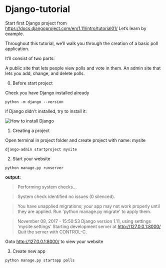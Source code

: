 # Django-tutorial
Start first Django project from https://docs.djangoproject.com/en/1.11/intro/tutorial01/
Let’s learn by example.

Throughout this tutorial, we’ll walk you through the creation of a basic poll application.

It’ll consist of two parts:

A public site that lets people view polls and vote in them.
An admin site that lets you add, change, and delete polls.


0. Before start project

Check you have Django installed already

`
python -m django --version
`

if Django didn't installed, try to install it:

![How to install Django](https://docs.djangoproject.com/en/1.11/topics/install/)

1. Creating a project

Open terminal in project folder and create project with name: mysite 

`
django-admin startproject mysite
`

2. Start your website

`
python manage.py runserver
`

**output:**


>Performing system checks...

>System check identified no issues (0 silenced).

>You have unapplied migrations; your app may not work properly until they are applied.
Run 'python manage.py migrate' to apply them.

>November 08, 2017 - 15:50:53
>Django version 1.11, using settings 'mysite.settings'
Starting development server at http://127.0.0.1:8000/
Quit the server with CONTROL-C.
>

Goto http://127.0.0.1:8000/ to view your website

3. Create new app

`
python manage.py startapp polls
`
